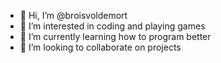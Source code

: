 - 👋 Hi, I’m @broisvoldemort
- 👀 I’m interested in coding and playing games
- 🌱 I’m currently learning how to program better
- 💞️ I’m looking to collaborate on projects

<!---
broisvoldemort/broisvoldemort is a ✨ special ✨ repository because its `README.md` (this file) appears on your GitHub profile.
You can click the Preview link to take a look at your changes.
--->
